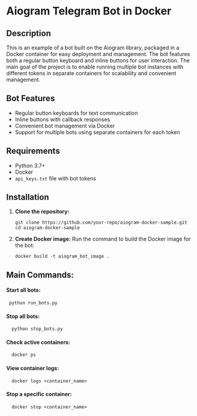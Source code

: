 # Aiogram Telegram Bot in Docker

## Description

This is an example of a bot built on the Aiogram library, packaged in a Docker container for easy deployment and management. The bot features both a regular button keyboard and inline buttons for user interaction. The main goal of the project is to enable running multiple bot instances with different tokens in separate containers for scalability and convenient management.

## Bot Features

- Regular button keyboards for text communication
- Inline buttons with callback responses
- Convenient bot management via Docker
- Support for multiple bots using separate containers for each token

## Requirements

- Python 3.7+
- Docker
- `api_keys.txt` file with bot tokens

## Installation

1. **Clone the repository:**

   ```
   git clone https://github.com/your-repo/aiogram-docker-sample.git
   cd aiogram-docker-sample
   ```

2. **Create Docker image:**
Run the command to build the Docker image for the bot:
    ```
   docker build -t aiogram_bot_image .
    ```

## **Main Commands:**
#### Start all bots:
     python run_bots.py
   

#### Stop all bots:
      python stop_bots.py

#### Check active containers:
      docker ps

#### View container logs:
      docker logs <container_name>

#### Stop a specific container:
      docker stop <container_name>
